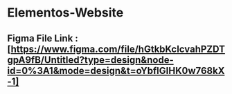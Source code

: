 # Elementos-Website

## Figma File Link : [https://www.figma.com/file/hGtkbKcIcvahPZDTgpA9fB/Untitled?type=design&node-id=0%3A1&mode=design&t=oYbflGIHK0w768kX-1] ##

